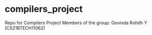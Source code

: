 # compilers_project
Repo for Compilers Project
Members of the group:
Govinda Rohith Y (CS21BTECH11062)